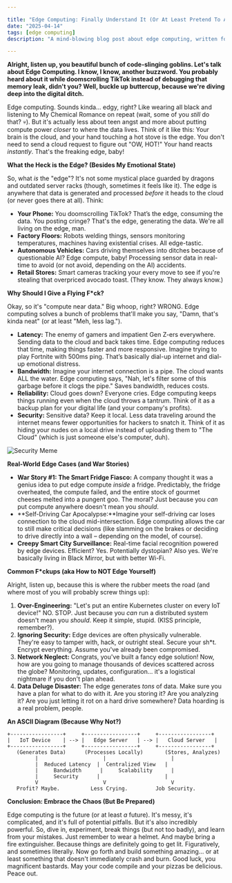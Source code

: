 ```yaml
---

title: "Edge Computing: Finally Understand It (Or At Least Pretend To At Your Next Pizza Party)"
date: "2025-04-14"
tags: [edge computing]
description: "A mind-blowing blog post about edge computing, written for chaotic Gen Z engineers. Prepare for enlightenment... or just more confusion, either way, it's content!"

---
```


**Alright, listen up, you beautiful bunch of code-slinging goblins. Let's talk about Edge Computing. I know, I know, another buzzword. You probably heard about it while doomscrolling TikTok instead of debugging that memory leak, didn't you? Well, buckle up buttercup, because we're diving deep into the digital ditch.**

Edge computing. Sounds kinda… edgy, right? Like wearing all black and listening to My Chemical Romance on repeat (wait, some of you *still* do that? 💀). But it's actually less about teen angst and more about putting compute power *closer* to where the data lives. Think of it like this: Your brain is the cloud, and your hand touching a hot stove is the edge. You don't need to send a cloud request to figure out "OW, HOT!" Your hand reacts *instantly*. That's the freaking edge, baby!

**What the Heck is the Edge? (Besides My Emotional State)**

So, what *is* the "edge"? It's not some mystical place guarded by dragons and outdated server racks (though, sometimes it feels like it). The edge is anywhere that data is generated and processed *before* it heads to the cloud (or never goes there at all). Think:

*   **Your Phone:** You doomscrolling TikTok? That’s the edge, consuming the data. You posting cringe? That's the edge, generating the data. We're all living on the edge, man.
*   **Factory Floors:** Robots welding things, sensors monitoring temperatures, machines having existential crises. All edge-tastic.
*   **Autonomous Vehicles:** Cars driving themselves into ditches because of questionable AI? Edge compute, baby! Processing sensor data in real-time to avoid (or not avoid, depending on the AI) accidents.
*   **Retail Stores:** Smart cameras tracking your every move to see if you're stealing that overpriced avocado toast. (They know. They always know.)

**Why Should I Give a Flying F*ck?**

Okay, so it's "compute near data." Big whoop, right? WRONG. Edge computing solves a bunch of problems that'll make you say, "Damn, that's kinda neat" (or at least "Meh, less lag.").

*   **Latency:** The enemy of gamers and impatient Gen Z-ers everywhere. Sending data to the cloud and back takes time. Edge computing reduces that time, making things faster and more responsive. Imagine trying to play Fortnite with 500ms ping. That’s basically dial-up internet and dial-up emotional distress.
*   **Bandwidth:** Imagine your internet connection is a pipe. The cloud wants ALL the water. Edge computing says, "Nah, let's filter some of this garbage before it clogs the pipe." Saves bandwidth, reduces costs.
*   **Reliability:** Cloud goes down? Everyone cries. Edge computing keeps things running even when the cloud throws a tantrum. Think of it as a backup plan for your digital life (and your company's profits).
*   **Security:** Sensitive data? Keep it local. Less data traveling around the internet means fewer opportunities for hackers to snatch it. Think of it as hiding your nudes on a local drive instead of uploading them to "The Cloud" (which is just someone else's computer, duh).

![Security Meme](https://i.imgflip.com/30b69t.jpg)

**Real-World Edge Cases (and War Stories)**

*   **War Story #1: The Smart Fridge Fiasco:** A company thought it was a genius idea to put edge compute *inside* a fridge. Predictably, the fridge overheated, the compute failed, and the entire stock of gourmet cheeses melted into a pungent goo. The moral? Just because you *can* put compute anywhere doesn't mean you *should*.
*   **Self-Driving Car Apocalypse:**Imagine your self-driving car loses connection to the cloud mid-intersection. Edge computing allows the car to still make critical decisions (like slamming on the brakes or deciding to drive directly into a wall – depending on the model, of course).
*   **Creepy Smart City Surveillance:** Real-time facial recognition powered by edge devices. Efficient? Yes. Potentially dystopian? Also yes. We're basically living in Black Mirror, but with better Wi-Fi.

**Common F*ckups (aka How to NOT Edge Yourself)**

Alright, listen up, because this is where the rubber meets the road (and where most of you will probably screw things up):

1.  **Over-Engineering:** "Let's put an entire Kubernetes cluster on every IoT device!" NO. STOP. Just because you *can* run a distributed system doesn't mean you *should*. Keep it simple, stupid. (KISS principle, remember?).
2.  **Ignoring Security:** Edge devices are often physically vulnerable. They're easy to tamper with, hack, or outright steal. Secure your sh*t. Encrypt everything. Assume you've already been compromised.
3.  **Network Neglect:** Congrats, you've built a fancy edge solution! Now, how are you going to manage thousands of devices scattered across the globe? Monitoring, updates, configuration... it's a logistical nightmare if you don't plan ahead.
4.  **Data Deluge Disaster:** The edge generates *tons* of data. Make sure you have a plan for what to do with it. Are you storing it? Are you analyzing it? Are you just letting it rot on a hard drive somewhere? Data hoarding is a real problem, people.

**An ASCII Diagram (Because Why Not?)**

```
+-----------------+     +-----------------+     +-----------------+
|   IoT Device    | --> |   Edge Server   | --> |   Cloud Server   |
+-----------------+     +-----------------+     +-----------------+
   (Generates Data)      (Processes Locally)       (Stores, Analyzes)
         |                     |                     |
         |  Reduced Latency  |  Centralized View   |
         |     Bandwidth      |     Scalability      |
         |     Security      |                     |
         V                     V                     V
   Profit? Maybe.          Less Crying.         Job Security.
```

**Conclusion: Embrace the Chaos (But Be Prepared)**

Edge computing is the future (or at least *a* future). It's messy, it's complicated, and it's full of potential pitfalls. But it's also incredibly powerful. So, dive in, experiment, break things (but not too badly), and learn from your mistakes. Just remember to wear a helmet. And maybe bring a fire extinguisher. Because things are definitely going to get lit. Figuratively, and sometimes literally. Now go forth and build something amazing... or at least something that doesn't immediately crash and burn. Good luck, you magnificent bastards. May your code compile and your pizzas be delicious. Peace out.
